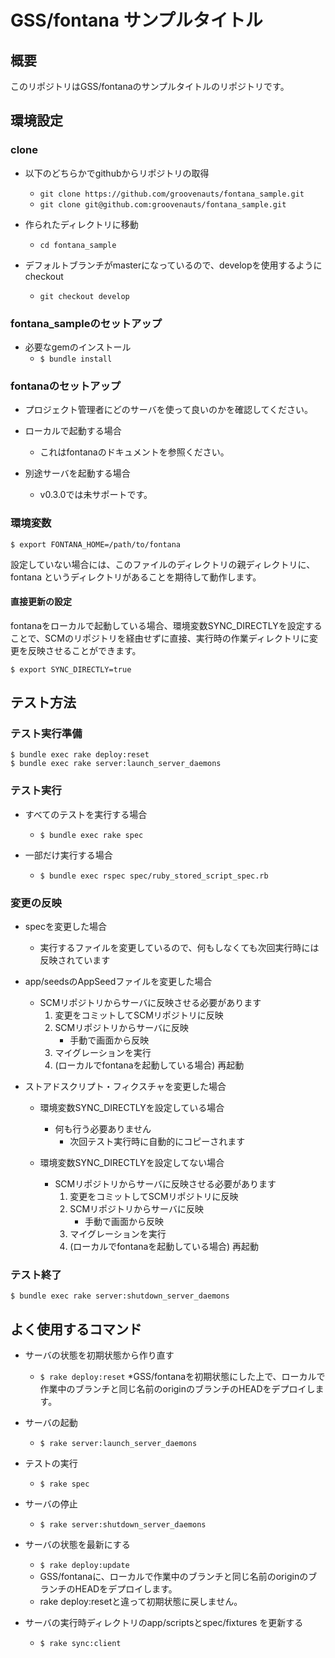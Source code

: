 # GSS/fontana サンプルタイトル

## 概要

このリポジトリはGSS/fontanaのサンプルタイトルのリポジトリです。



## 環境設定

### clone

* 以下のどちらかでgithubからリポジトリの取得
    * `git clone https://github.com/groovenauts/fontana_sample.git`
    * `git clone git@github.com:groovenauts/fontana_sample.git`

* 作られたディレクトリに移動
    * `cd fontana_sample`

* デフォルトブランチがmasterになっているので、developを使用するようにcheckout
    * `git checkout develop`


### fontana_sampleのセットアップ

* 必要なgemのインストール
    * `$ bundle install`

### fontanaのセットアップ

* プロジェクト管理者にどのサーバを使って良いのかを確認してください。

* ローカルで起動する場合
    * これはfontanaのドキュメントを参照ください。

* 別途サーバを起動する場合
    * v0.3.0では未サポートです。


### 環境変数

```
$ export FONTANA_HOME=/path/to/fontana
```

設定していない場合には、このファイルのディレクトリの親ディレクトリに、fontana というディレクトリがあることを期待して動作します。


#### 直接更新の設定

fontanaをローカルで起動している場合、環境変数SYNC_DIRECTLYを設定することで、SCMのリポジトリを経由せずに直接、実行時の作業ディレクトリに変更を反映させることができます。

`$ export SYNC_DIRECTLY=true`



## テスト方法

### テスト実行準備

```
$ bundle exec rake deploy:reset
$ bundle exec rake server:launch_server_daemons
```

### テスト実行

* すべてのテストを実行する場合
    * `$ bundle exec rake spec`

* 一部だけ実行する場合
    * `$ bundle exec rspec spec/ruby_stored_script_spec.rb`


### 変更の反映

* specを変更した場合
    * 実行するファイルを変更しているので、何もしなくても次回実行時には反映されています

* app/seedsのAppSeedファイルを変更した場合
    * SCMリポジトリからサーバに反映させる必要があります
        1. 変更をコミットしてSCMリポジトリに反映
        2. SCMリポジトリからサーバに反映
            * 手動で画面から反映
        3. マイグレーションを実行
        4. (ローカルでfontanaを起動している場合) 再起動

* ストアドスクリプト・フィクスチャを変更した場合
    * 環境変数SYNC_DIRECTLYを設定している場合
        * 何も行う必要ありません
            * 次回テスト実行時に自動的にコピーされます

    * 環境変数SYNC_DIRECTLYを設定してない場合
        * SCMリポジトリからサーバに反映させる必要があります
            1. 変更をコミットしてSCMリポジトリに反映
            2. SCMリポジトリからサーバに反映
                * 手動で画面から反映
            3. マイグレーションを実行
            4. (ローカルでfontanaを起動している場合) 再起動


### テスト終了

```
$ bundle exec rake server:shutdown_server_daemons
```



## よく使用するコマンド


* サーバの状態を初期状態から作り直す
    * `$ rake deploy:reset`
    *GSS/fontanaを初期状態にした上で、ローカルで作業中のブランチと同じ名前のoriginのブランチのHEADをデプロイします。

* サーバの起動
    * `$ rake server:launch_server_daemons`

* テストの実行
    * `$ rake spec`

* サーバの停止
    * `$ rake server:shutdown_server_daemons`

* サーバの状態を最新にする
    * `$ rake deploy:update`
    * GSS/fontanaに、ローカルで作業中のブランチと同じ名前のoriginのブランチのHEADをデプロイします。
    * rake deploy:resetと違って初期状態に戻しません。

* サーバの実行時ディレクトリのapp/scriptsとspec/fixtures を更新する
    * `$ rake sync:client`

